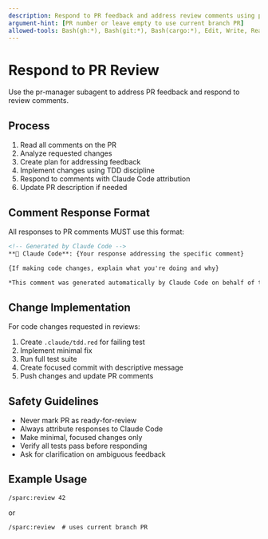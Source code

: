 ```yaml
---
description: Respond to PR feedback and address review comments using pr-manager agent
argument-hint: [PR number or leave empty to use current branch PR]
allowed-tools: Bash(gh:*), Bash(git:*), Bash(cargo:*), Edit, Write, Read, MultiEdit
---
```


# Respond to PR Review

Use the pr-manager subagent to address PR feedback and respond to review comments.

## Process

1. Read all comments on the PR
2. Analyze requested changes
3. Create plan for addressing feedback
4. Implement changes using TDD discipline
5. Respond to comments with Claude Code attribution
6. Update PR description if needed

## Comment Response Format

All responses to PR comments MUST use this format:

```markdown
<!-- Generated by Claude Code -->
**🤖 Claude Code**: {Your response addressing the specific comment}

{If making code changes, explain what you're doing and why}

*This comment was generated automatically by Claude Code on behalf of the repository maintainer. Please direct questions about this automation to the repository owner.*
```

## Change Implementation

For code changes requested in reviews:
1. Create `.claude/tdd.red` for failing test
2. Implement minimal fix
3. Run full test suite
4. Create focused commit with descriptive message
5. Push changes and update PR comments

## Safety Guidelines

- Never mark PR as ready-for-review
- Always attribute responses to Claude Code
- Make minimal, focused changes only
- Verify all tests pass before responding
- Ask for clarification on ambiguous feedback

## Example Usage

```
/sparc:review 42
```
or
```
/sparc:review  # uses current branch PR
```
